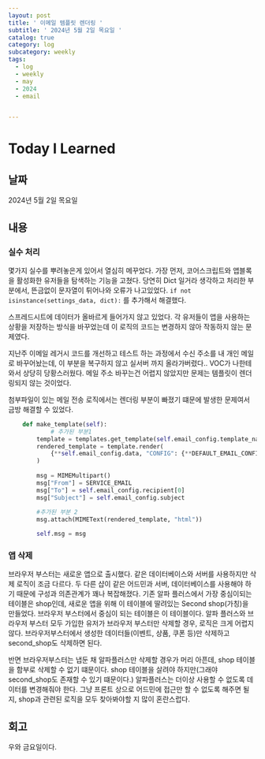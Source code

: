 ```yaml
---
layout: post
title: ' 이메일 템플릿 렌더링 '
subtitle: ' 2024년 5월 2일 목요일 '
catalog: true
category: log
subcategory: weekly
tags:
  - log
  - weekly
  - may
  - 2024
  - email


---
```


# Today I Learned

## 날짜

2024년 5월 2일 목요일

## 내용

### 실수 처리

몇가지 실수를 뿌려놓은게 있어서 열심히 메꾸었다. 가장 먼저, 코어스크립트와 앱블록을 활성화한 유저들을 탐색하는 기능을 고쳤다. 당연히 Dict 일거라 생각하고 처리한 부분에서, 뜬금없이 문자열이 튀어나와 오류가 나고있었다. `if not isinstance(settings_data, dict):` 를 추가해서 해결했다.

스프레드시트에 데이터가 올바르게 들어가지 않고 있었다. 각 유저들이 앱을 사용하는 상황을 저장하는 방식을 바꾸었는데 이 로직의 코드는 변경하지 않아 작동하지 않는 문제였다.

지난주 이메일 레거시 코드를 개선하고 테스트 하는 과정에서 수신 주소를 내 개인 메일로 바꾸어놨는데, 이 부분을 복구하지 않고 실서버 까지 올라가버렸다.. VOC가 나한테 와서 상당히 당황스러웠다. 메일 주소 바꾸는건 어렵지 않았지만 문제는 템플릿이 렌더링되지 않는 것이었다.

 첨부파일이 있는 메일 전송 로직에서는 렌더링 부분이 빠졌기 떄문에 발생한 문제여서 금방 해결할 수 있었다.

```python
    def make_template(self):
		    # 추가된 부분1
        template = templates.get_template(self.email_config.template_name)
        rendered_template = template.render(
            {**self.email_config.data, "CONFIG": {**DEFAULT_EMAIL_CONFIG}}
        )
        
        msg = MIMEMultipart()
        msg["From"] = SERVICE_EMAIL
        msg["To"] = self.email_config.recipient[0]
        msg["Subject"] = self.email_config.subject
        
        #추가된 부분 2
        msg.attach(MIMEText(rendered_template, "html"))

        self.msg = msg
```

### 앱 삭제

브라우저 부스터는 새로운 앱으로 출시했다. 같은 데이터베이스와 서버를 사용하지만 삭제 로직이 조금 다르다. 두 다른 샵이 같은 어드민과 서버, 데이터베이스를 사용해야 하기 때문에 구성과 의존관계가 꽤나 복잡해졌다. 기존 알파 플러스에서 가장 중심이되는 테이블은 shop인데, 새로운 앱을 위해 이 테이블에 딸려있는 Second shop(가칭)을 만들었다. 브라우저 부스터에서 중심이 되는 테이블은 이 테이블이다. 알파 플러스와 브라우저 부스터 모두 가입한 유저가 브라우저 부스터만 삭제할 경우, 로직은 크게 어렵지 않다. 브라우저부스터에서 생성한 데이터들(이벤트, 상품, 쿠폰 등)만 삭제하고 second_shop도 삭제하면 된다.

반면 브라우저부스터는 냅둔 채 알파플러스만 삭제할 경우가 머리 아픈데, shop 테이블을 함부로 삭제할 수 없기 떄문이다. shop 테이블을 살려야 하지만(그래야 second_shop도 존재할 수 있기 떄문이다.) 알파플러스는 더이상 사용할 수 없도록 데이터를 변경해줘야 한다. 그냥 프론트 상으로 어드민에 접근만 할 수 없도록  해주면 될지, shop과 관련된 로직을 모두 찾아봐야할 지 많이 혼란스럽다.

## 회고

우와 금요일이다.